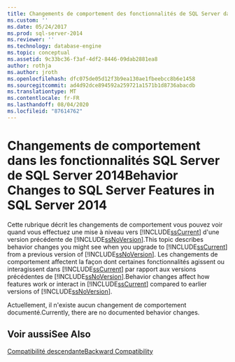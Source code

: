 ```yaml
---
title: Changements de comportement des fonctionnalités de SQL Server dans SQL Server 2014 | Microsoft Docs
ms.custom: ''
ms.date: 05/24/2017
ms.prod: sql-server-2014
ms.reviewer: ''
ms.technology: database-engine
ms.topic: conceptual
ms.assetid: 9c33bc36-f3af-4df2-8446-09dab2881ea8
author: rothja
ms.author: jroth
ms.openlocfilehash: dfc075de05d12f3b9ea130ae1fbeebcc8b6e1458
ms.sourcegitcommit: ad4d92dce894592a259721a1571b1d8736abacdb
ms.translationtype: MT
ms.contentlocale: fr-FR
ms.lasthandoff: 08/04/2020
ms.locfileid: "87614762"
---
```

# <a name="behavior-changes-to-sql-server-features-in-sql-server-2014"></a><span data-ttu-id="a557d-102">Changements de comportement dans les fonctionnalités SQL Server de SQL Server 2014</span><span class="sxs-lookup"><span data-stu-id="a557d-102">Behavior Changes to SQL Server Features in SQL Server 2014</span></span>
  <span data-ttu-id="a557d-103">Cette rubrique décrit les changements de comportement vous pouvez voir quand vous effectuez une mise à niveau vers [!INCLUDE[ssCurrent](../includes/sscurrent-md.md)] d'une version précédente de [!INCLUDE[ssNoVersion](../includes/ssnoversion-md.md)].</span><span class="sxs-lookup"><span data-stu-id="a557d-103">This topic describes behavior changes you might see when you upgrade to [!INCLUDE[ssCurrent](../includes/sscurrent-md.md)] from a previous version of [!INCLUDE[ssNoVersion](../includes/ssnoversion-md.md)].</span></span> <span data-ttu-id="a557d-104">Les changements de comportement affectent la façon dont certaines fonctionnalités agissent ou interagissent dans [!INCLUDE[ssCurrent](../includes/sscurrent-md.md)] par rapport aux versions précédentes de [!INCLUDE[ssNoVersion](../includes/ssnoversion-md.md)].</span><span class="sxs-lookup"><span data-stu-id="a557d-104">Behavior changes affect how features work or interact in [!INCLUDE[ssCurrent](../includes/sscurrent-md.md)] compared to earlier versions of [!INCLUDE[ssNoVersion](../includes/ssnoversion-md.md)].</span></span>  
  
 <span data-ttu-id="a557d-105">Actuellement, il n'existe aucun changement de comportement documenté.</span><span class="sxs-lookup"><span data-stu-id="a557d-105">Currently, there are no documented behavior changes.</span></span>  
  
## <a name="see-also"></a><span data-ttu-id="a557d-106">Voir aussi</span><span class="sxs-lookup"><span data-stu-id="a557d-106">See Also</span></span>  
 [<span data-ttu-id="a557d-107">Compatibilité descendante</span><span class="sxs-lookup"><span data-stu-id="a557d-107">Backward Compatibility</span></span>](../../2014/getting-started/backward-compatibility.md)  
  
  
